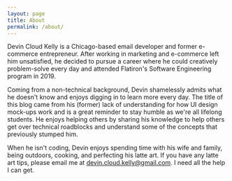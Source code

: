 ```yaml
---
layout: page
title: About
permalink: /about/
---
```


Devin Cloud Kelly is a Chicago-based email developer and former e-commerce entrepreneur. After working in marketing and e-commerce left him unsatisfied, he decided to pursue a career where he could creatively problem-solve every day and attended Flatiron's Software Engineering program in 2019.

Coming from a non-technical background, Devin shamelessly admits what he doesn't know and enjoys digging in to learn more every day. The title of this blog came from his (former) lack of understanding for how UI design mock-ups work and is a great reminder to stay humble as we're all lifelong students. He enjoys helping others by sharing his knowledge to help others get over technical roadblocks and understand some of the concepts that previously stumped him. 

When he isn't coding, Devin enjoys spending time with his wife and family, being outdoors, cooking, and perfecting his latte art. If you have any latte art tips, please email me at [devin.cloud.kelly@gmail.com](mailto:devin.cloud.kelly@gmail.com). I need all the help I can get.